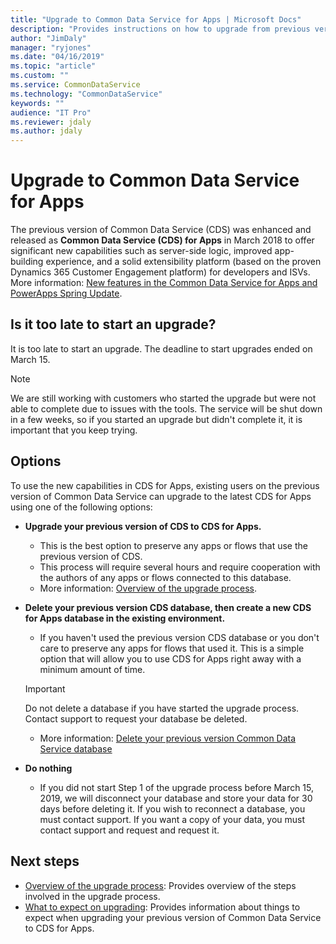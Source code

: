 ```yaml
---
title: "Upgrade to Common Data Service for Apps | Microsoft Docs"
description: "Provides instructions on how to upgrade from previous version of Common Data Service to CDS for Apps"
author: "JimDaly"
manager: "ryjones"
ms.date: "04/16/2019"
ms.topic: "article"
ms.custom: ""
ms.service: CommonDataService
ms.technology: "CommonDataService"
keywords: ""
audience: "IT Pro"
ms.reviewer: jdaly
ms.author: jdaly
---
```


# Upgrade to Common Data Service for Apps

The previous version of Common Data Service (CDS) was enhanced and released as **Common Data Service (CDS) for Apps** in March 2018 to offer significant new capabilities such as server-side logic, improved app-building experience, and a solid extensibility platform (based on the proven Dynamics 365 Customer Engagement platform) for developers and ISVs. More information: [New features in the Common Data Service for Apps and PowerApps Spring Update](https://powerapps.microsoft.com/en-us/blog/cds-for-apps-march/).

## Is it too late to start an upgrade?

It is too late to start an upgrade. The deadline to start upgrades ended on March 15.

> [!NOTE]
> We are still working with customers who started the upgrade but were not able to complete due to issues with the tools. The service will be shut down in a few weeks, so if you started an upgrade but didn't complete it, it is important that you keep trying.


## Options

To use the new capabilities in CDS for Apps, existing users on the previous version of Common Data Service can upgrade to the latest CDS for Apps using one of the following options:

- **Upgrade your previous version of CDS to CDS for Apps.**
    - This is the best option to preserve any apps or flows that use the previous version of CDS.
    - This process will require several hours and require cooperation with the authors of any apps or flows connected to this database.
    - More information: [Overview of the upgrade process](upgrade-overview.md).
- **Delete your previous version CDS database, then create a new CDS for Apps database in the existing environment.**
    - If you haven't used the previous version CDS database or you don't care to preserve any apps for flows that used it. This is a simple option that will allow you to use CDS for Apps right away with a minimum amount of time.

    > [!IMPORTANT]
    > Do not delete a database if you have started the upgrade process. Contact support to request your database be deleted.

    - More information: [Delete your previous version Common Data Service database](delete-legacy-cds-database.md)
- **Do nothing**
    - If you did not start Step 1 of the upgrade process before March 15, 2019, we will disconnect your database and store your data for 30 days before deleting it. If you wish to reconnect a database, you must contact support. If you want a copy of your data, you must contact support and request and request it.


## Next steps

- [Overview of the upgrade process](upgrade-overview.md): Provides overview of the steps involved in the upgrade process.
- [What to expect on upgrading](what-to-expect.md): Provides information about things to expect when upgrading your previous version of Common Data Service to CDS for Apps.
